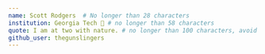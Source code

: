 ```yaml
---
name: Scott Rodgers  # No longer than 28 characters
institution: Georgia Tech 🚩 # no longer than 58 characters
quote: I am at two with nature. # no longer than 100 characters, avoid using quotes(") to guarantee the format remains the same.
github_user: thegunslingers
---
```

